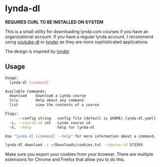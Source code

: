 # lynda-dl

**REQUIRES CURL TO BE INSTALLED ON SYSTEM**

This is a small utility for downloading lynda.com courses if you have an organizational account.
If you have a regular lynda account, I recommend using [youtube-dl](https://github.com/rg3/youtube-dl) or [lynder](https://github.com/EnesCakir/lynder) as they are more sophisticated applications.

The design is inspired by [lynder](https://github.com/EnesCakir/lynder)

## Usage
```bash
Usage:
  lynda-dl [command]

Available Commands:
  download    Download a Lynda course
  help        Help about any command
  list        view the contents of a course

Flags:
      --config string   config file (default is $HOME/.lynda-dl.yaml)
  -i, --course-id int   Lynda course id
  -h, --help            help for lynda-dl

Use "lynda-dl [command] --help" for more information about a command.
```

```bash
lynda-dl download -c ~/Downloads/cookies.txt --course-id 573393
```

Make sure you export your cookies from your browser. There are multiple extensions for Chrome and Firefox that allow you to do this.

